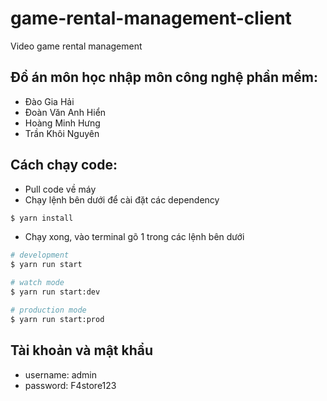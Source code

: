 # game-rental-management-client
Video game rental management 

## Đồ án môn học nhập môn công nghệ phần mềm:
- Đào Gia Hải
- Đoàn Văn Anh Hiển
- Hoàng Minh Hưng
- Trần Khôi Nguyên

## Cách chạy code:
- Pull code về máy
- Chạy lệnh bên dưới để cài đặt các dependency
```bash
$ yarn install
```
- Chạy xong, vào terminal gõ 1 trong các lệnh bên dưới
```bash
# development
$ yarn run start

# watch mode
$ yarn run start:dev

# production mode
$ yarn run start:prod
```

## Tài khoản và mật khẩu
- username: admin
- password: F4store123
